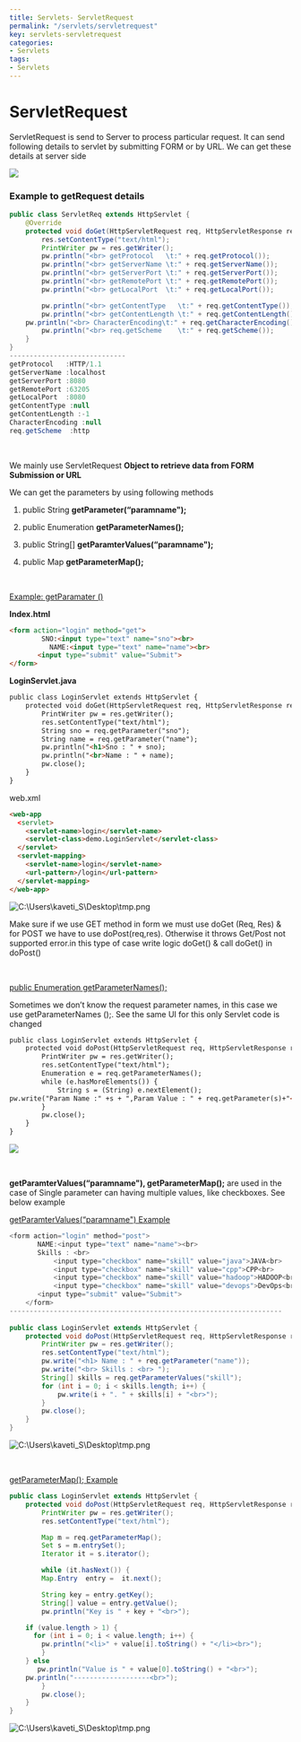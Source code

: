 ```yaml
---
title: Servlets- ServletRequest
permalink: "/servlets/servletrequest"
key: servlets-servletrequest
categories:
- Servlets
tags:
- Servlets
---
```


ServletRequest
=============================================

ServletRequest is send to Server to process particular request. It can send
following details to servlet by submitting FORM or by URL. We can get these
details at server side

![](media/a77d999f127e80f6206775e65ae34058.jpg)


### Example to getRequest details
```java
public class ServletReq extends HttpServlet {
	@Override
	protected void doGet(HttpServletRequest req, HttpServletResponse res) throws ServletException, IOException {
		res.setContentType("text/html");
		PrintWriter pw = res.getWriter();
		pw.println("<br> getProtocol   \t:" + req.getProtocol());
		pw.println("<br> getServerName \t:" + req.getServerName());
		pw.println("<br> getServerPort \t:" + req.getServerPort());
		pw.println("<br> getRemotePort \t:" + req.getRemotePort());
		pw.println("<br> getLocalPort  \t:" + req.getLocalPort());

		pw.println("<br> getContentType   \t:" + req.getContentType());
		pw.println("<br> getContentLength \t:" + req.getContentLength());
	pw.println("<br> CharacterEncoding\t:" + req.getCharacterEncoding());
		pw.println("<br> req.getScheme    \t:" + req.getScheme());
	}
}
-----------------------------
getProtocol   :HTTP/1.1 
getServerName :localhost 
getServerPort :8080 
getRemotePort :63205 
getLocalPort  :8080 
getContentType :null 
getContentLength :-1 
CharacterEncoding :null 
req.getScheme  :http
```

<br>

We mainly use ServletRequest **Object to retrieve data from FORM Submission or
URL**

We can get the parameters by using following methods

1.  public String **getParameter(“paramname");**

2.  public Enumeration **getParameterNames();**

3.  public String[] **getParamterValues(“paramname");**

4.  public Map **getParameterMap();**

<br>

<u>Example: getParamater ()</u>

**Index.html**
```html
<form action="login" method="get">
		SNO:<input type="text" name="sno"><br> 
	      NAME:<input type="text" name="name"><br> 
	   <input type="submit" value="Submit">
</form>
```


**LoginServlet.java**
```html
public class LoginServlet extends HttpServlet {
	protected void doGet(HttpServletRequest req, HttpServletResponse res) throws ServletException, IOException {
		PrintWriter pw = res.getWriter();
		res.setContentType("text/html");
		String sno = req.getParameter("sno");
		String name = req.getParameter("name");
		pw.println("<h1>Sno : " + sno);
		pw.println("<br>Name : " + name);
		pw.close();
	}
}
```

web.xml
```html
<web-app 
  <servlet>
    <servlet-name>login</servlet-name>
    <servlet-class>demo.LoginServlet</servlet-class>
  </servlet>
  <servlet-mapping>
    <servlet-name>login</servlet-name>
    <url-pattern>/login</url-pattern>
  </servlet-mapping>   
</web-app>
```

![C:\\Users\\kaveti_S\\Desktop\\tmp.png](media/2c04dace1f0ce846ee1cc4c9bd40cd9c.png)

Make sure if we use GET method in form we must use doGet (Req, Res) & for POST
we have to use doPost(req,res). Otherwise it throws Get/Post not supported
error.in this type of case write logic doGet() & call doGet() in doPost()

<br>

<u>public Enumeration getParameterNames();</u>

Sometimes we don’t know the request parameter names, in this case we use
getParameterNames ();. See the same UI for this only Servlet code is changed
```html
public class LoginServlet extends HttpServlet {
	protected void doPost(HttpServletRequest req, HttpServletResponse res) throws ServletException, IOException {
		PrintWriter pw = res.getWriter();
		res.setContentType("text/html");
		Enumeration e = req.getParameterNames();
		while (e.hasMoreElements()) {
			String s = (String) e.nextElement();
pw.write("Param Name :" +s + ",Param Value : " + req.getParameter(s)+"<br>");
		}
		pw.close();
	}
}
```

![](media/f7a844a745385a655aa8156623d70fab.png)

<br>

**getParamterValues(“paramname"), getParameterMap();** are used in the case of
Single parameter can having multiple values, like checkboxes. See below example

<u>getParamterValues(“paramname") Example</u>
```java
<form action="login" method="post">		  
	   NAME:<input type="text" name="name"><br> 
	   Skills : <br>
           <input type="checkbox" name="skill" value="java">JAVA<br>
           <input type="checkbox" name="skill" value="cpp">CPP<br>
           <input type="checkbox" name="skill" value="hadoop">HADOOP<br>
           <input type="checkbox" name="skill" value="devops">DevOps<br>
	   <input type="submit" value="Submit">
	</form>
--------------------------------------------------------------------	
	
public class LoginServlet extends HttpServlet {
	protected void doPost(HttpServletRequest req, HttpServletResponse res) throws ServletException, IOException {
		PrintWriter pw = res.getWriter();
		res.setContentType("text/html");
		pw.write("<h1> Name : " + req.getParameter("name"));
		pw.write("<br> Skills : <br> ");
		String[] skills = req.getParameterValues("skill");
		for (int i = 0; i < skills.length; i++) {
			pw.write(i + ". " + skills[i] + "<br>");
		}
		pw.close();
	}
}
```

![C:\\Users\\kaveti_S\\Desktop\\tmp.png](media/4fba2bf519215381dd30977bbd6e1122.png)

<br>

<u>getParameterMap(); Example</u>

```java
public class LoginServlet extends HttpServlet {
	protected void doPost(HttpServletRequest req, HttpServletResponse res) throws ServletException, IOException {
		PrintWriter pw = res.getWriter();
		res.setContentType("text/html");

		Map m = req.getParameterMap();
		Set s = m.entrySet();
		Iterator it = s.iterator();

		while (it.hasNext()) {
		Map.Entry  entry =  it.next();

		String key = entry.getKey();
		String[] value = entry.getValue();
		pw.println("Key is " + key + "<br>");

	if (value.length > 1) {
	  for (int i = 0; i < value.length; i++) {
		pw.println("<li>" + value[i].toString() + "</li><br>");
		}
	} else
	   pw.println("Value is " + value[0].toString() + "<br>");
	pw.println("-------------------<br>");
		}
		pw.close();
	}
}
```
![C:\\Users\\kaveti_S\\Desktop\\tmp.png](media/68aefc20bc660bba9cd8b293c24334e3.png)

